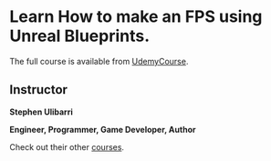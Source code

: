 # Learn How to make an FPS using Unreal Blueprints.
The full course is available from [UdemyCourse].

## Instructor
**Stephen Ulibarri**

__Engineer, Programmer, Game Developer, Author__

Check out their other [courses](https://www.udemy.com/user/stephen-ulibarri-3/).

[UdemyCourse]: https://www.udemy.com/course/unreal-engine-5-blueprints-fps/learn/lecture/30921490#overview